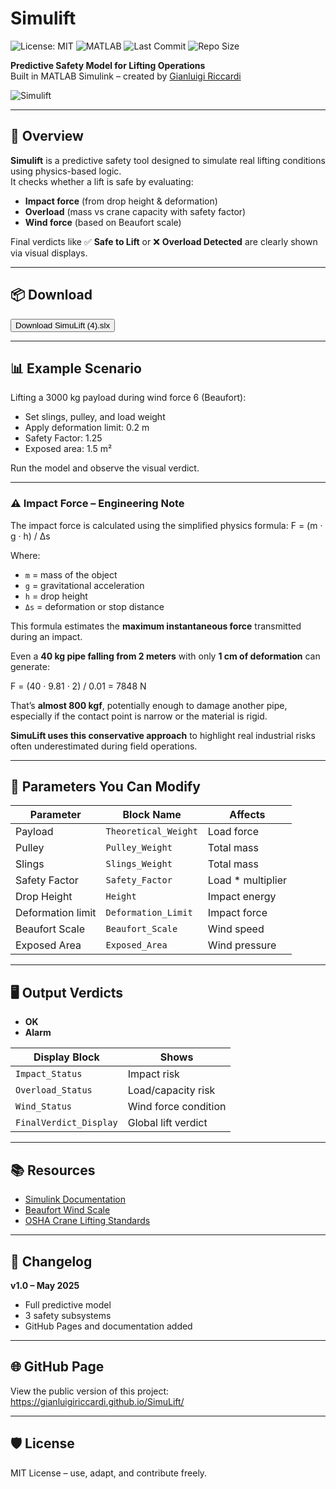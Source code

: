 # Simulift

![License: MIT](https://img.shields.io/badge/License-MIT-yellow.svg)
![MATLAB](https://img.shields.io/badge/Made%20with-MATLAB-blue)
![Last Commit](https://img.shields.io/github/last-commit/GianluigiRiccardi/SimuLift)
![Repo Size](https://img.shields.io/github/repo-size/GianluigiRiccardi/SimuLift)


**Predictive Safety Model for Lifting Operations**  
Built in MATLAB Simulink – created by [Gianluigi Riccardi](https://www.linkedin.com/in/gianluigiriccardi)

![Simulift](https://gianluigiriccardi.github.io/SimuLift/Simulift.png)

---

## 🚀 Overview

**Simulift** is a predictive safety tool designed to simulate real lifting conditions using physics-based logic.  
It checks whether a lift is safe by evaluating:

- **Impact force** (from drop height & deformation)
- **Overload** (mass vs crane capacity with safety factor)
- **Wind force** (based on Beaufort scale)

Final verdicts like ✅ **Safe to Lift** or ❌ **Overload Detected** are clearly shown via visual displays.

---

## 📦 Download

<a href="https://github.com/GianluigiRiccardi/SimuLift/raw/main/SimuLift%20(4).slx" download>
  <button>Download SimuLift (4).slx</button>
</a>

---

## 📊 Example Scenario

Lifting a 3000 kg payload during wind force 6 (Beaufort):

- Set slings, pulley, and load weight
- Apply deformation limit: 0.2 m  
- Safety Factor: 1.25  
- Exposed area: 1.5 m²

Run the model and observe the visual verdict.

---

### ⚠️ Impact Force – Engineering Note

The impact force is calculated using the simplified physics formula:
F = (m · g · h) / Δs

Where:  
- `m` = mass of the object  
- `g` = gravitational acceleration  
- `h` = drop height  
- `Δs` = deformation or stop distance

This formula estimates the **maximum instantaneous force** transmitted during an impact.

Even a **40 kg pipe falling from 2 meters** with only **1 cm of deformation** can generate:

F = (40 · 9.81 · 2) / 0.01 = 7848 N

That’s **almost 800 kgf**, potentially enough to damage another pipe, especially if the contact point is narrow or the material is rigid.

**SimuLift uses this conservative approach** to highlight real industrial risks often underestimated during field operations.

---

## 🔧 Parameters You Can Modify

| Parameter            | Block Name            | Affects                         |
|---------------------|------------------------|---------------------------------|
| Payload              | `Theoretical_Weight`   | Load force                      |
| Pulley               | `Pulley_Weight`        | Total mass                      |
| Slings               | `Slings_Weight`        | Total mass                      |
| Safety Factor        | `Safety_Factor`        | Load * multiplier               |
| Drop Height          | `Height`               | Impact energy                   |
| Deformation limit    | `Deformation_Limit`    | Impact force                    |
| Beaufort Scale       | `Beaufort_Scale`       | Wind speed                      |
| Exposed Area         | `Exposed_Area`         | Wind pressure                   |

---

## 🖥 Output Verdicts

- **OK**
- **Alarm**

| Display Block         | Shows                  |
|-----------------------|------------------------|
| `Impact_Status`       | Impact risk            |
| `Overload_Status`     | Load/capacity risk     |
| `Wind_Status`         | Wind force condition   |
| `FinalVerdict_Display`| Global lift verdict    |

---

## 📚 Resources

- [Simulink Documentation](https://www.mathworks.com/help/simulink/)
- [Beaufort Wind Scale](https://en.wikipedia.org/wiki/Beaufort_scale)
- [OSHA Crane Lifting Standards](https://www.osha.gov/cranes-derricks)

---

## 🔄 Changelog

**v1.0 – May 2025**  
- Full predictive model  
- 3 safety subsystems  
- GitHub Pages and documentation added

---

## 🌐 GitHub Page

View the public version of this project:  
https://gianluigiriccardi.github.io/SimuLift/

---

## 🛡️ License

MIT License – use, adapt, and contribute freely.
